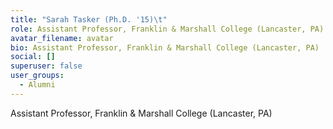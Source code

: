 ```yaml
---
title: "Sarah Tasker (Ph.D. '15)\t"
role: Assistant Professor, Franklin & Marshall College (Lancaster, PA)
avatar_filename: avatar
bio: Assistant Professor, Franklin & Marshall College (Lancaster, PA)
social: []
superuser: false
user_groups:
  - Alumni
---
```

Assistant Professor, Franklin & Marshall College (Lancaster, PA)
